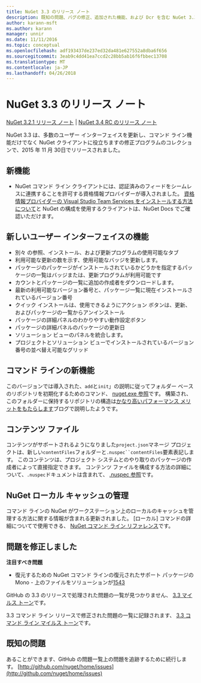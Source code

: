 ```yaml
---
title: NuGet 3.3 のリリース ノート
description: 既知の問題、バグの修正、追加された機能、および Dcr を含む NuGet 3.3 のリリース ノートです。
author: karann-msft
ms.author: karann
manager: unnir
ms.date: 11/11/2016
ms.topic: conceptual
ms.openlocfilehash: adf193437de237ed32da481e627552a8dba6f656
ms.sourcegitcommit: 3eab9c4dd41ea7ccd2c28bb5ab16f6fbbec13708
ms.translationtype: MT
ms.contentlocale: ja-JP
ms.lasthandoff: 04/26/2018
---
```

# <a name="nuget-33-release-notes"></a>NuGet 3.3 のリリース ノート

[NuGet 3.2.1 リリース ノート](../release-notes/nuget-3.2.1.md) | [NuGet 3.4 RC のリリース ノート](../release-notes/nuget-3.4-RC.md)

NuGet 3.3 は、多数のユーザー インターフェイスを更新し、コマンド ライン機能だけでなく NuGet クライアントに役立ちますの修正プログラムのコレクションで、2015 年 11 月 30日でリリースされました。

## <a name="new-features"></a>新機能

* NuGet コマンド ライン クライアントには、認証済みのフィードをシームレスに連携することを許可する資格情報プロバイダーが導入されました。 [資格情報プロバイダーの Visual Studio Team Services をインストールする方法について](../api/nuget-exe-credential-providers.md)と NuGet の構成を使用するクライアントは、NuGet Docs でご確認いただけます。

## <a name="new-user-interface-features"></a>新しいユーザー インターフェイスの機能

* 別々 の参照、インストール、および更新プログラムの使用可能なタブ
* 利用可能な更新の数を示す、使用可能なバッジを更新します。
* パッケージのパッケージがインストールされているかどうかを指定するパッケージの一覧はバッジまたは、更新プログラムが利用可能です
* カウントとパッケージの一覧に追加の作成者をダウンロードします。
* 最新の利用可能なバージョン番号と、パッケージ一覧に現在インストールされているバージョン番号
* クイック インストールは、使用できるようにアクション ボタンは、更新、およびパッケージの一覧からアンインストール
* パッケージの詳細パネルのわかりやすい動作設定ボタン
* パッケージの詳細パネルのパッケージの更新日
* ソリューション ビューのパネルを統合します。
* プロジェクトとソリューション ビューでインストールされているバージョン番号の並べ替え可能なグリッド

## <a name="new-command-line-features"></a>コマンド ラインの新機能

このバージョンでは導入された、`add`と`init`」の説明に従ってフォルダー ベースのリポジトリを初期化するためのコマンド、 [nuget.exe 参照](../tools/nuget-exe-cli-reference.md)です。 構築され、このフォルダーに保持するリポジトリの構造は[かなり高いパフォーマンス メリットをもたらします](http://blog.nuget.org/20150922/Accelerate-Package-Source.html)ブログで説明したようです。

## <a name="contentfiles"></a>コンテンツ ファイル

コンテンツがサポートされるようになりました`project.json`マネージ プロジェクトは、新しい`contentFiles`フォルダーと`.nuspec``contentFiles`要素表記します。  このコンテンツは、プロジェクト システムとのやり取りのパッケージの作成者によって直接指定できます。  コンテンツ ファイルを構成する方法の詳細について、`.nuspec`ドキュメントは含まれて、 [.nuspec 参照](../reference/nuspec.md)です。

## <a name="nuget-locals-cache-management"></a>NuGet ローカル キャッシュの管理

コマンド ラインの NuGet がワークステーション上のローカルのキャッシュを管理する方法に関する情報が含まれる更新されました。  [ローカル] コマンドの詳細についてで使用できる、 [NuGet コマンド ライン リファレンス](../tools/cli-ref-locals.md)です。

## <a name="fixed-issues"></a>問題を修正しました

**注目すべき問題**

* 復元するための NuGet コマンド ラインの復元されたサポート パッケージの Mono - 上のファイルをソリューションが[1543](https://github.com/NuGet/Home/issues/1543)

GitHub の 3.3 のリリースで処理された問題の一覧が見つかりません、 [3.3 マイルス トーン](https://github.com/NuGet/Home/issues?q=is%3Aissue+milestone%3A3.3.0+is%3Aclosed)です。

3.3 コマンド ライン リリースで修正された問題の一覧に記録されます、 [3.3 コマンド ライン マイルス トーン](https://github.com/NuGet/Home/issues?q=is%3Aissue+is%3Aclosed+milestone%3A3.3.0-commandline)です。

## <a name="known-issues"></a>既知の問題

あることができます、GitHub の問題一覧上の問題を追跡するために続行します。 [http://github.com/nuget/home/issues](http://github.com/nuget/home/issues)